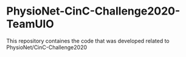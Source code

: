 # PhysioNet-CinC-Challenge2020-TeamUIO
This repository containes the code that was developed related to PhysioNet/CinC-Challenge2020
